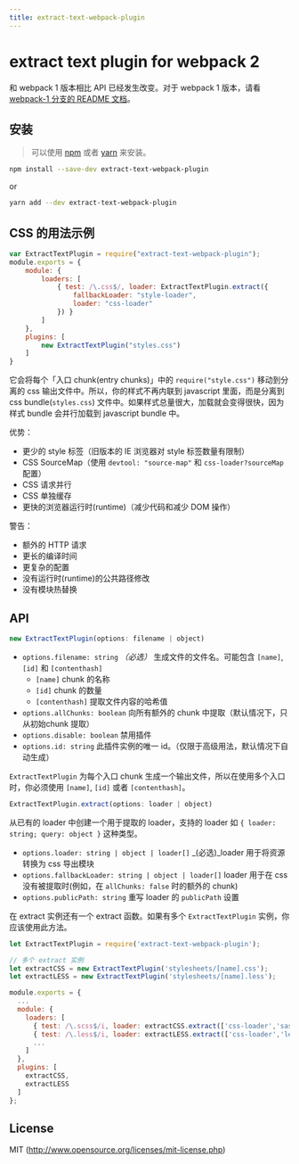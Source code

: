 ```yaml
---
title: extract-text-webpack-plugin
---
```


# extract text plugin for webpack 2

和 webpack 1 版本相比 API 已经发生改变。对于 webpack 1 版本，请看 [webpack-1 分支的 README 文档](https://github.com/webpack/extract-text-webpack-plugin/blob/webpack-1/README.md)。

## 安装

> 可以使用 [npm](https://nodejs.org/en/) 或者 [yarn](https://yarnpkg.com/) 来安装。

```sh
npm install --save-dev extract-text-webpack-plugin
```
or
```sh
yarn add --dev extract-text-webpack-plugin
```

## CSS 的用法示例

``` javascript
var ExtractTextPlugin = require("extract-text-webpack-plugin");
module.exports = {
	module: {
		loaders: [
			{ test: /\.css$/, loader: ExtractTextPlugin.extract({
				fallbackLoader: "style-loader",
				loader: "css-loader"
			}) }
		]
	},
	plugins: [
		new ExtractTextPlugin("styles.css")
	]
}
```

它会将每个「入口 chunk(entry chunks)」中的 `require("style.css")` 移动到分离的 css 输出文件中。所以，你的样式不再内联到 javascript 里面，而是分离到 css bundle(`styles.css`) 文件中。如果样式总量很大，加载就会变得很快，因为样式 bundle 会并行加载到 javascript bundle 中。

优势：

* 更少的 style 标签（旧版本的 IE 浏览器对 style 标签数量有限制）
* CSS SourceMap（使用 `devtool: "source-map"` 和 `css-loader?sourceMap` 配置）
* CSS 请求并行
* CSS 单独缓存
* 更快的浏览器运行时(runtime)（减少代码和减少 DOM 操作）

警告：

* 额外的 HTTP 请求
* 更长的编译时间
* 更复杂的配置
* 没有运行时(runtime)的公共路径修改
* 没有模块热替换

## API

``` javascript
new ExtractTextPlugin(options: filename | object)
```

* `options.filename: string` _（必选）_ 生成文件的文件名。可能包含 `[name]`, `[id]` 和 `[contenthash]`
  * `[name]` chunk 的名称
  * `[id]` chunk 的数量 
  * `[contenthash]` 提取文件内容的哈希值
* `options.allChunks: boolean` 向所有额外的 chunk 中提取（默认情况下，只从初始chunk 提取）
* `options.disable: boolean` 禁用插件
* `options.id: string` 此插件实例的唯一 id。（仅限于高级用法，默认情况下自动生成）

`ExtractTextPlugin` 为每个入口 chunk 生成一个输出文件，所以在使用多个入口时，你必须使用 `[name]`, `[id]` 或者 `[contenthash]`。

``` javascript
ExtractTextPlugin.extract(options: loader | object)
```

从已有的 loader 中创建一个用于提取的 loader，支持的 loader 如 `{ loader: string; query: object }` 这种类型。

* `options.loader: string | object | loader[]` _(必选)_loader 用于将资源转换为 css 导出模块
* `options.fallbackLoader: string | object | loader[]` loader 用于在 css 没有被提取时(例如，在 `allChunks: false` 时的额外的 chunk)
* `options.publicPath: string` 重写 loader 的 `publicPath` 设置

在 extract 实例还有一个 extract 函数。如果有多个 `ExtractTextPlugin` 实例，你应该使用此方法。

```javascript
let ExtractTextPlugin = require('extract-text-webpack-plugin');

// 多个 extract 实例
let extractCSS = new ExtractTextPlugin('stylesheets/[name].css');
let extractLESS = new ExtractTextPlugin('stylesheets/[name].less');

module.exports = {
  ...
  module: {
    loaders: [
      { test: /\.scss$/i, loader: extractCSS.extract(['css-loader','sass-loader']) },
      { test: /\.less$/i, loader: extractLESS.extract(['css-loader','less-loader']) },
      ...
    ]
  },
  plugins: [
    extractCSS,
    extractLESS
  ]
};
```

## License

MIT (http://www.opensource.org/licenses/mit-license.php)

